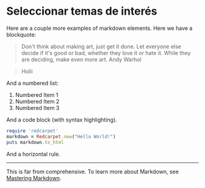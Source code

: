# Seleccionar temas de interés

Here are a couple more examples of markdown elements. Here we have a blockquote:

> Don't think about making art, just get it done. Let everyone else decide if it's good or bad, whether they love it or hate it. While they are deciding, make even more art.
> Andy Warhol 

> Holii


And a numbered list:

1. Numbered Item 1
2. Numbered Item 2
3. Numbered Item 3

And a code block (with syntax highlighting).

```ruby
require 'redcarpet'
markdown = Redcarpet.new("Hello World!")
puts markdown.to_html
```

And a horizontal rule.

* * *

This is far from comprehensive. To learn more about Markdown, see [Mastering Markdown](https://guides.github.com/features/mastering-markdown/).